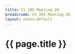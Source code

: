 ```yaml
---
title: CS 205 Meeting 20
breadcrumb: CS 205 Meeting 20
layout: notes-default
---
```

# {{ page.title }}
